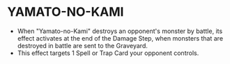 # YAMATO-NO-KAMI

*   When "Yamato-no-Kami" destroys an opponent's monster by battle, its effect activates at the end of the Damage Step, when monsters that are destroyed in battle are sent to the Graveyard.
*   This effect targets 1 Spell or Trap Card your opponent controls.
